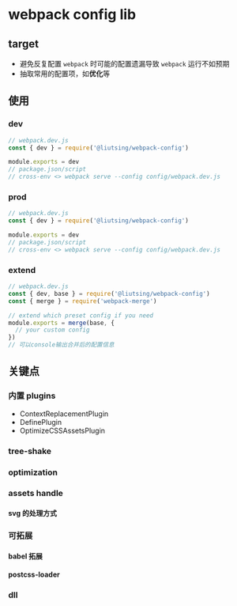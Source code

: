 # webpack config lib

## target

- 避免反复配置 `webpack` 时可能的配置遗漏导致 `webpack` 运行不如预期
- 抽取常用的配置项，如**优化**等

## 使用

### dev

```js
// webpack.dev.js
const { dev } = require('@liutsing/webpack-config')

module.exports = dev
// package.json/script
// cross-env <> webpack serve --config config/webpack.dev.js
```

### prod

```js
// webpack.dev.js
const { dev } = require('@liutsing/webpack-config')

module.exports = dev
// package.json/script
// cross-env <> webpack serve --config config/webpack.dev.js
```

### extend

```js
// webpack.dev.js
const { dev, base } = require('@liutsing/webpack-config')
const { merge } = require('webpack-merge')

// extend which preset config if you need
module.exports = merge(base, {
  // your custom config
})
// 可以console输出合并后的配置信息
```

## 关键点

### 内置 plugins

- ContextReplacementPlugin
- DefinePlugin
- OptimizeCSSAssetsPlugin

### tree-shake

### optimization

### assets handle

#### svg 的处理方式

### 可拓展

#### babel 拓展

#### postcss-loader

### dll
